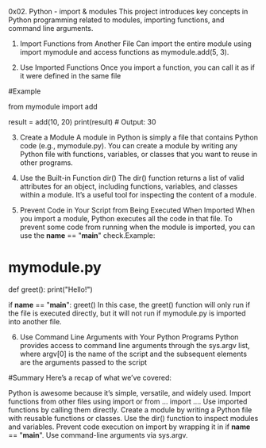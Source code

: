 0x02. Python - import & modules
This project introduces key concepts in Python programming related to modules, importing functions, and command line arguments.
1. Import Functions from Another File
Can import the entire module using import mymodule and access functions as mymodule.add(5, 3).

2. Use Imported Functions
Once you import a function, you can call it as if it were defined in the same file

#Example 

from mymodule import add

result = add(10, 20)
print(result)  # Output: 30

3. Create a Module
A module in Python is simply a file that contains Python code (e.g., mymodule.py). You can create a module by writing any Python file with functions, variables, or classes that you want to reuse in other programs.

4. Use the Built-in Function dir()
The dir() function returns a list of valid attributes for an object, including functions, variables, and classes within a module. It’s a useful tool for inspecting the content of a module.

5. Prevent Code in Your Script from Being Executed When Imported
When you import a module, Python executes all the code in that file. To prevent some code from running when the module is imported, you can use the __name__ == "__main__" check.Example:
# mymodule.py
def greet():
    print("Hello!")

if __name__ == "__main__":
    greet()
In this case, the greet() function will only run if the file is executed directly, but it will not run if mymodule.py is imported into another file.

6. Use Command Line Arguments with Your Python Programs
Python provides access to command line arguments through the sys.argv list, where argv[0] is the name of the script and the subsequent elements are the arguments passed to the script

#Summary
Here’s a recap of what we’ve covered:

Python is awesome because it’s simple, versatile, and widely used.
Import functions from other files using import or from ... import ....
Use imported functions by calling them directly.
Create a module by writing a Python file with reusable functions or classes.
Use the dir() function to inspect modules and variables.
Prevent code execution on import by wrapping it in if __name__ == "__main__".
Use command-line arguments via sys.argv.
